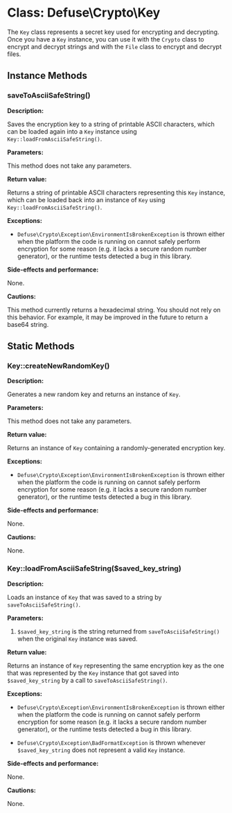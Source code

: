 Class: Defuse\Crypto\Key
=========================

The `Key` class represents a secret key used for encrypting and decrypting. Once
you have a `Key` instance, you can use it with the `Crypto` class to encrypt and
decrypt strings and with the `File` class to encrypt and decrypt files.

Instance Methods
-----------------

### saveToAsciiSafeString()

**Description:**

Saves the encryption key to a string of printable ASCII characters, which can be
loaded again into a `Key` instance using `Key::loadFromAsciiSafeString()`.

**Parameters:**

This method does not take any parameters.

**Return value:**

Returns a string of printable ASCII characters representing this `Key` instance,
which can be loaded back into an instance of `Key` using
`Key::loadFromAsciiSafeString()`.

**Exceptions:**

- `Defuse\Crypto\Exception\EnvironmentIsBrokenException` is thrown either when
  the platform the code is running on cannot safely perform encryption for some
  reason (e.g. it lacks a secure random number generator), or the runtime tests
  detected a bug in this library.

**Side-effects and performance:**

None.

**Cautions:**

This method currently returns a hexadecimal string. You should not rely on this
behavior. For example, it may be improved in the future to return a base64
string.

Static Methods
---------------

### Key::createNewRandomKey()

**Description:**

Generates a new random key and returns an instance of `Key`.

**Parameters:**

This method does not take any parameters.

**Return value:**

Returns an instance of `Key` containing a randomly-generated encryption key.

**Exceptions:**

- `Defuse\Crypto\Exception\EnvironmentIsBrokenException` is thrown either when
  the platform the code is running on cannot safely perform encryption for some
  reason (e.g. it lacks a secure random number generator), or the runtime tests
  detected a bug in this library.

**Side-effects and performance:**

None.

**Cautions:**

None.

### Key::loadFromAsciiSafeString($saved\_key\_string)

**Description:**

Loads an instance of `Key` that was saved to a string by
`saveToAsciiSafeString()`.

**Parameters:**

1. `$saved_key_string` is the string returned from `saveToAsciiSafeString()`
   when the original `Key` instance was saved.

**Return value:**

Returns an instance of `Key` representing the same encryption key as the one
that was represented by the `Key` instance that got saved into
`$saved_key_string` by a call to `saveToAsciiSafeString()`.

**Exceptions:**

- `Defuse\Crypto\Exception\EnvironmentIsBrokenException` is thrown either when
  the platform the code is running on cannot safely perform encryption for some
  reason (e.g. it lacks a secure random number generator), or the runtime tests
  detected a bug in this library.

- `Defuse\Crypto\Exception\BadFormatException` is thrown whenever
  `$saved_key_string` does not represent a valid `Key` instance.

**Side-effects and performance:**

None.

**Cautions:**

None.
